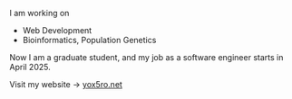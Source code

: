 I am working on
- Web Development
- Bioinformatics, Population Genetics

Now I am a graduate student, and my job as a software engineer starts in April 2025.

Visit my website → [yox5ro.net](https://yox5ro.net)
